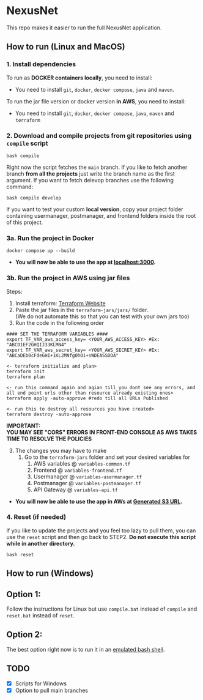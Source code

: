 # NexusNet
This repo makes it easier to run the full NexusNet application. 

## How to run (Linux and MacOS)

### 1. Install dependencies
To run as **DOCKER containers locally**, you need to install:
* You need to install `git`, `docker`, `docker compose`, `java` and `maven`.

To run the jar file version or docker version **in AWS**, you need to install:
* You need to install `git`, `docker`, `docker compose`, `java`, `maven` and `terraform`

### 2. Download and compile projects from git repositories using `compile` script

```
bash compile
```

Right now the script fetches the `main` branch. If you like to fetch another branch **from all the projects** just write the branch name as the first argument. If you want to fetch delevop branches use the following command: 

```
bash compile develop
```

If you want to test your custom **local version**, copy your project folder containing usermanager, postmanager, and frontend folders inside the root of this project.

### 3a. Run the project in Docker

```
docker compose up --build
```
* **You will now be able to use the app at [localhost:3000](http://localhost:3000).**

### 3b. Run the project in AWS using jar files 
Steps:
  1. Install terraform: [Terraform Website](https://developer.hashicorp.com/terraform/install)
  2. Paste the jar files in the `terraform-jars/jars/` folder. \
  (We do not automate this so that you can test with your own jars too)
  3. Run the code in the following order
```
#### SET THE TERRAFORM VARIABLES ####
export TF_VAR_aws_access_key= <YOUR_AWS_ACCESS_KEY> #Ex: "ABCD1EF2GHQIJ33KLMN4"
export TF_VAR_aws_secret_key= <YOUR_AWS_SECRET_KEY> #Ex: "ABCaDEb0cFdeGHI+1KL2MNfgOhOi+sWDEASSDDA"

<- terraform initialize and plan>
terraform init
terraform plan

<- run this command again and agian till you dont see any errors, and all end point urls other than resource already existing ones>
terraform apply -auto-approve #redo till all URLs Published 

<- run this to destroy all resources you have created>
terraform destroy -auto-approve

```
**IMPORTANT:**\
**YOU MAY SEE "CORS" ERRORS IN FRONT-END CONSOLE AS AWS TAKES TIME TO RESOLVE THE POLICIES**

3. The changes you may have to make
    1. Go to the `terraform-jars` folder and set your desired variables for 
        1. AWS variables @ `variables-common.tf`
        2. Frontend @ `variables-frontend.tf`
        3. Usermanager @ `variables-usermanager.tf`
        4. Postmanager @ `variables-postmanager.tf`
        5. API Gateway @ `variables-api.tf`

* **You will now be able to use the app in AWs at  [Generated S3 URL](http://localhost:3000).**


### 4. Reset (if needed)

If you like to update the projects and you feel too lazy to pull them, you can use the `reset` script and then go back to STEP2. **Do not execute this script while in another directory.**

```
bash reset
```

## How to run (Windows)

## Option 1:

Follow the instructions for Linux but use `compile.bat` instead of `compile` and `reset.bat` instead of `reset`.

## Option 2:

The best option right now is to run it in an [emulated bash shell](https://itsfoss.com/install-bash-on-windows/).

## TODO

- [X] Scripts for Windows
- [X] Option to pull main branches